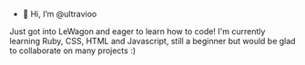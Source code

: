 - 👋 Hi, I’m @ultravioo

Just got into LeWagon and eager to learn how to code!
I'm currently learning Ruby, CSS, HTML and Javascript, still a beginner but would be glad to collaborate on many projects :)


<!---
ultravioo/ultravioo is a ✨ special ✨ repository because its `README.md` (this file) appears on your GitHub profile.
You can click the Preview link to take a look at your changes.
--->
